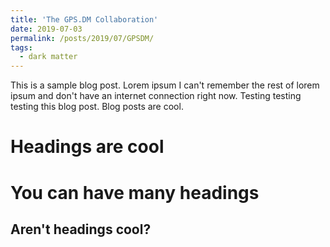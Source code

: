 ```yaml
---
title: 'The GPS.DM Collaboration'
date: 2019-07-03
permalink: /posts/2019/07/GPSDM/
tags:
  - dark matter
---
```


This is a sample blog post. Lorem ipsum I can't remember the rest of lorem ipsum and don't have an internet connection right now. Testing testing testing this blog post. Blog posts are cool.

Headings are cool
======

You can have many headings
======

Aren't headings cool?
------